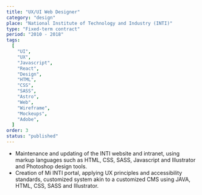 ```yaml
---
title: "UX/UI Web Designer"
category: "design"
place: "National Institute of Technology and Industry (INTI)"
type: "Fixed-term contract"
period: "2010 - 2018"
tags:
  [
    "UI",
    "UX",
    "Javascript",
    "React",
    "Design",
    "HTML",
    "CSS",
    "SASS",
    "Astro",
    "Web",
    "Wireframe",
    "Mockeups",
    "Adobe",
  ]
order: 3
status: "published"
---
```


<ul>
<li> Maintenance and updating of the INTI website and intranet, using markup languages such as HTML, CSS, SASS, Javascript and Illustrator and Photoshop design tools.</li>
<li> Creation of Mi INTI portal, applying UX principles and accessibility standards, customized system akin to a customized CMS using JAVA, HTML, CSS, SASS and Illustrator.</li>
</ul>
